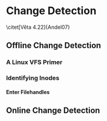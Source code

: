 # Change Detection

\citet[Věta 4.22]{Andel07}

## Offline Change Detection

### A Linux VFS Primer

### Identifying Inodes

#### Enter Filehandles

## Online Change Detection
